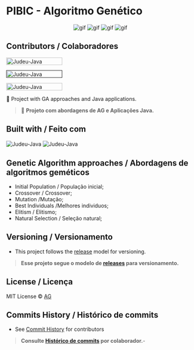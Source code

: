 # PIBIC  - Algoritmo Genético  
  <div align="center" height="20" width="150" >
  
  ![gif](https://github.com/lramon2001/Algoritmo-Genetico-UnB/blob/main/dna2.gif) ![gif](https://github.com/lramon2001/Algoritmo-Genetico-UnB/blob/main/dna2.gif) ![gif](https://github.com/lramon2001/Algoritmo-Genetico-UnB/blob/main/dna2.gif) ![gif](https://github.com/lramon2001/Algoritmo-Genetico-UnB/blob/main/dna2.gif) 
  
</div>


## Contributors / Colaboradores
[<img align="center" alt="Judeu-Java" height="20" width="150" src="https://github.com/lramon2001/Algoritmo-Genetico-UnB/blob/main/badgeLucas.png">](https://github.com/lramon2001)

[<img align="center" alt="Judeu-Java" height="20" width="150" src="https://github.com/lramon2001/Algoritmo-Genetico-UnB/blob/main/badgeAna.png">]()

[<img align="center" alt="Judeu-Java" height="20" width="150" src="https://github.com/lramon2001/Algoritmo-Genetico-UnB/blob/main/badgeAndre.png">](https://github.com/andrelanna)

:dna: Project with GA approaches and Java applications. 

> :dna: **Projeto com abordagens de AG e Aplicações Java.**

## Built with / Feito com
<img align="center" alt="Judeu-Java" src="https://camo.githubusercontent.com/f6c777e8c5c9ae4a6331664dab0a10c4cc3a1895ac3ababcc39b53058ba145d2/68747470733a2f2f696d672e736869656c64732e696f2f7374617469632f76313f7374796c653d666f722d7468652d6261646765266d6573736167653d4a61766126636f6c6f723d303037333936266c6f676f3d4a617661266c6f676f436f6c6f723d464646464646266c6162656c3d">

<img align="center" alt="Judeu-Java" src="https://camo.githubusercontent.com/da40416d43937d38524a9299f8c959f5f5b311bd66abc35df5599e0c0c1e4cbb/68747470733a2f2f696d672e736869656c64732e696f2f7374617469632f76313f7374796c653d666f722d7468652d6261646765266d6573736167653d4170616368652b4e65744265616e732b49444526636f6c6f723d314236414336266c6f676f3d4170616368652b4e65744265616e732b494445266c6f676f436f6c6f723d464646464646266c6162656c3d">

## Genetic Algorithm approaches / Abordagens de algoritmos geméticos
- Initial Population / População inicial;
- Crossover / Crossover;
- Mutation /Mutação;
- Best Individuals /Melhores individuos;
- Elitism / Elitismo;
- Natural Selection / Seleção natural;

## Versioning / Versionamento
- This project follows the [release]() model for versioning.

> **Esse projeto segue o modelo de [releases]() para versionamento.**

## License / Licença
MIT License © [AG](https://github.com/lramon2001/Algoritmo-Genetico-UnB/blob/main/LICENSE)

## Commits History / Histórico de commits
- See [Commit History](https://github.com/lramon2001/Algoritmo-Genetico-UnB/commits/main) for contributors

> **Consulte [Histórico de commits](https://github.com/lramon2001/Algoritmo-Genetico-UnB/commits/main) por colaborador.**-
